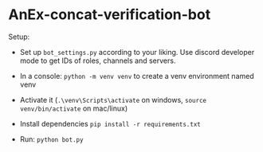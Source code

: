 # AnEx-concat-verification-bot

Setup:

* Set up `bot_settings.py` according to your liking. Use discord developer mode to get IDs of roles, channels and servers.


* In a console: `python -m venv venv` to create a venv environment named venv

* Activate it (`.\venv\Scripts\activate` on windows, `source venv/bin/activate` on mac/linux)

* Install dependencies `pip install -r requirements.txt`

* Run: `python bot.py`

